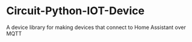 # Circuit-Python-IOT-Device
A device library for making devices that connect to Home Assistant over MQTT
